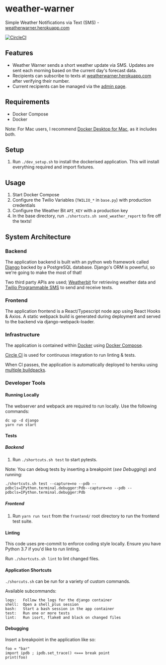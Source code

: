 # weather-warner
Simple Weather Notifications via Text (SMS) - [weatherwarner.herokuapp.com](weatherwarner.herokuapp.com)

[![CircleCI](https://circleci.com/gh/JakeBar/weather-warner.svg?style=svg&circle-token=44b5a718bad263f1082e56881233f23ec3cc3165)](https://circleci.com/gh/JakeBar/weather-warner)

## Features

* Weather Warner sends a short weather update via SMS. Updates are sent each morning based on the current day's forecast data.
* Recipients can subscribe to texts at [weatherwarner.herokuapp.com](weatherwarner.herokuapp.com) after verifying their number.
* Current recipients can be managed via the [admin page](weatherwarner.herokuapp.com/admin).

## Requirements

* Docker Compose
* Docker

Note: For Mac users, I recommend [Docker Desktop for Mac](https://docs.docker.com/docker-for-mac/install/), as it includes both.

## Setup

1. Run `./dev_setup.sh` to install the dockerised application. This will install everything required and import fixtures.

## Usage

1. Start Docker Compose
2. Configure the Twilio Variables (`TWILIO_*` in `base.py`) with production credentials
3. Configure the Weather Bit `API_KEY` with a production key
3. In the base directory, run `./shortcuts.sh send_weather_report` to fire off the texts!

## System Architecture

### Backend

The application backend is built with an python web framework called [Django](https://en.wikipedia.org/wiki/Django_(web_framework)) backed by a PostgreSQL database. Django's ORM is powerful, so we're going to make the most of that!


Two third party APIs are used; [Weatherbit](https://www.weatherbit.io/api) for retrieving weather data and [Twilio Programmable SMS](https://www.twilio.com/docs/sms) to send and receive texts.

### Frontend

The application frontend is a React/Typescript node app using React Hooks & Axios. A static webpack build is generated during deployment and served to the backend via django-webpack-loader.


### Infrastructure

The application is contained within [Docker](https://en.wikipedia.org/wiki/Docker_(software)) using [Docker Compose](https://docs.docker.com/compose/).

[Circle CI](https://circleci.com/) is used for continuous integration to run linting & tests.

When CI passes, the application is automatically deployed to heroku using [multiple buildpacks](https://devblog.kogan.com/blog/making-heroku-subdirectories-easier).

### Developer Tools

#### Running Locally

The webserver and webpack are required to run locally. Use the following commands:

```
dc up -d django
yarn run start
```

#### Tests

##### Backend

1. Run `./shortcuts.sh test` to start pytests.

Note: You can debug tests by inserting a breakpoint (_see Debugging_) and running:
```
./shortcuts.sh test --capture=no --pdb --pdbcls=IPython.terminal.debugger:Pdb--capture=no --pdb --pdbcls=IPython.terminal.debugger:Pdb
```

##### Frontend

1. Run `yarn run test` from the `frontend/` root directory to run the frontend test suite.

#### Linting

This code uses pre-commit to enforce coding style locally. Ensure you have Python 3.7 if you'd like to run linting.

Run `./shortcuts.sh lint` to lint changed files.

#### Application Shortcuts

`./shorcuts.sh` can be run for a variety of custom commands.

Available subcommands:

    logs:   Follow the logs for the django container
    shell:  Open a shell_plus session
    bash:   Start a bash session in the app container
    test:   Run one or more tests
    lint:   Run isort, flake8 and black on changed files

#### Debugging

Insert a breakpoint in the application like so:

```
foo = "bar"
import ipdb ; ipdb.set_trace() <=== break point
print(foo)
```
